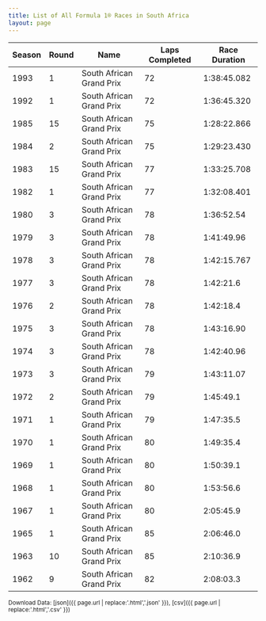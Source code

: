 ```yaml
---
title: List of All Formula 1® Races in South Africa
layout: page
---
```


| Season | Round | Name | Laps Completed | Race Duration |
|--|--|--|--|--|
| 1993 | 1 | South African Grand Prix | 72 | 1:38:45.082 |
| 1992 | 1 | South African Grand Prix | 72 | 1:36:45.320 |
| 1985 | 15 | South African Grand Prix | 75 | 1:28:22.866 |
| 1984 | 2 | South African Grand Prix | 75 | 1:29:23.430 |
| 1983 | 15 | South African Grand Prix | 77 | 1:33:25.708 |
| 1982 | 1 | South African Grand Prix | 77 | 1:32:08.401 |
| 1980 | 3 | South African Grand Prix | 78 | 1:36:52.54 |
| 1979 | 3 | South African Grand Prix | 78 | 1:41:49.96 |
| 1978 | 3 | South African Grand Prix | 78 | 1:42:15.767 |
| 1977 | 3 | South African Grand Prix | 78 | 1:42:21.6 |
| 1976 | 2 | South African Grand Prix | 78 | 1:42:18.4 |
| 1975 | 3 | South African Grand Prix | 78 | 1:43:16.90 |
| 1974 | 3 | South African Grand Prix | 78 | 1:42:40.96 |
| 1973 | 3 | South African Grand Prix | 79 | 1:43:11.07 |
| 1972 | 2 | South African Grand Prix | 79 | 1:45:49.1 |
| 1971 | 1 | South African Grand Prix | 79 | 1:47:35.5 |
| 1970 | 1 | South African Grand Prix | 80 | 1:49:35.4 |
| 1969 | 1 | South African Grand Prix | 80 | 1:50:39.1 |
| 1968 | 1 | South African Grand Prix | 80 | 1:53:56.6 |
| 1967 | 1 | South African Grand Prix | 80 | 2:05:45.9 |
| 1965 | 1 | South African Grand Prix | 85 | 2:06:46.0 |
| 1963 | 10 | South African Grand Prix | 85 | 2:10:36.9 |
| 1962 | 9 | South African Grand Prix | 82 | 2:08:03.3 |

<small>Download Data: [json]({{ page.url | replace:'.html','.json' }}), [csv]({{ page.url | replace:'.html','.csv' }})</small>
